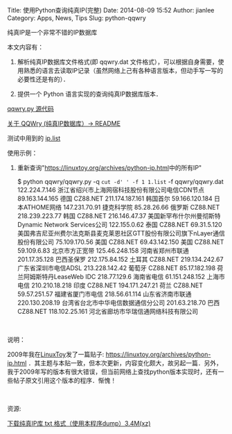 Title: 使用Python查询纯真IP(完整)
Date: 2014-08-09 15:52
Author: jianlee
Category: Apps, News, Tips
Slug: python-qqwry

纯真IP是一个非常不错的IP数据库

本文内容有：

1. 解析纯真IP数据库文件格式(即 qqwry.dat
文件格式），可以根据自身需要，使用熟悉的语言去读取IP记录（虽然网络上己有各种语言版本，但动手写一写的必要性还是有的）．

2. 提供一个 Python 语言实现的查询纯真IP数据库版本．

[qqwry.py
源代码](https://github.com/gwind/ylinux/blob/master/tools/IP/QQWry/qqwry.py "使用Python查询纯真IP代码")

[关于 QQWry (纯真IP数据库）->
README](https://github.com/gwind/ylinux/tree/master/tools/IP/QQWry)

测试中用到的
[ip.list](https://github.com/jianlee/ylinux/blob/master/tools/IP/QQWry/ip.list)

使用示例：

1. 重新查询"<https://linuxtoy.org/archives/python-ip.html>中的所有IP"

    $ python qqwry/qqwry.py -q `cut -d' ' -f 1 1.list` -f qqwry/qqwry.dat
      122.224.7.146 浙江省绍兴市上海网宿科技股份有限公司电信CDN节点
     89.163.144.165 德国 CZ88.NET
    211.174.187.161 韩国首尔
     59.166.120.184 日本ATHOME网络
      147.231.70.91 捷克科学院
        85.28.26.66 俄罗斯 CZ88.NET
     218.239.223.77 韩国 CZ88.NET
      216.146.47.37 美国新罕布什尔州曼彻斯特Dynamic Network Services公司
       122.155.0.62 泰国 CZ88.NET
        69.31.5.120 美国弗吉尼亚州费尔法克斯县麦克莱恩社区GTT股份有限公司旗下nLayer通信股份有限公司
      75.109.170.56 美国 CZ88.NET
      69.43.142.150 美国 CZ88.NET
        59.109.6.83 北京市方正宽带
     125.46.248.158 河南省郑州市联通
      201.17.35.128 巴西圣保罗
     212.175.84.152 土耳其 CZ88.NET
     219.134.242.67 广东省深圳市电信ADSL
     213.228.142.42 葡萄牙 CZ88.NET
      85.17.182.198 荷兰阿姆斯特丹LeaseWeb IDC
       218.77.129.6 海南省电信
     61.151.248.152 上海市电信
     210.210.18.218 印度 CZ88.NET
     194.171.247.21 荷兰 CZ88.NET
       59.57.251.57 福建省厦门市电信
      218.56.61.114 山东省济南市联通
     220.130.208.19 台湾省台北市中华电信数据通信分公司
      201.63.218.70 巴西 CZ88.NET
     118.102.25.161 河北省廊坊市华瑞信通网络科技有限公司

 

说明：

2009年我在[LinuxToy](https://linuxtoy.org "LinuxToy")发了一篇贴子:
<https://linuxtoy.org/archives/python-ip.html>
．其主题与本贴一致，但本次更新，内容变化颇大，故另起一篇．另外，我于2009年写的版本有很大错误，但当前网络上查找python版本实现时，还有一些帖子原文引用这个版本的程序．惭愧！

 

资源:

[下载纯真IP库 txt
格式（使用本程序dump）3.4M(xz)](https://github.com/gwind/ylinux/blob/master/tools/IP/QQWry/ip.txt.xz)
